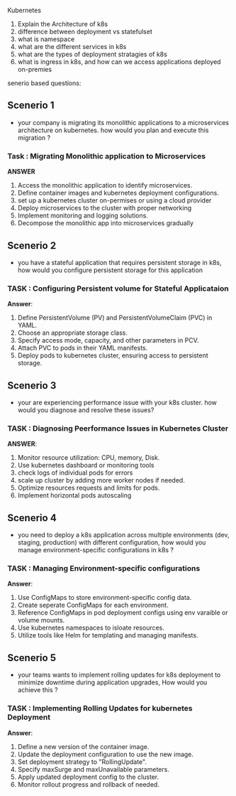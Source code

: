 Kubernetes

1) Explain the Architecture of k8s
2) difference between deployment vs statefulset
3) what is namespace
4) what are the different services in k8s
5) what are the types of deployment stratagies of k8s
6) what is ingress in k8s, and how can we access applications deployed on-premies


senerio based questions:

## Scenerio 1
* your company is migrating its monolithic applications to a microservices architecture on kubernetes. how would you plan and execute this migration ?

### Task : Migrating Monolithic application to Microservices
**ANSWER**
1. Access the monolithic application to identify microservices.
2. Define container images and kubernetes deployment configurations.
3. set up a kubernetes cluster on-permises or using a cloud provider
4. Deploy microservices to the cluster with proper networking 
5. Implement monitoring and logging solutions.
6. Decompose the monolithic app into microservices gradually

## Scenerio 2
* you have a stateful application that requires persistent storage in k8s, how would you configure persistent storage 
for this application

### TASK : Configuring Persistent volume for Stateful Applicataion
**Answer**:
1. Define PersistentVolume (PV) and PersistentVolumeClaim (PVC) in YAML.
2. Choose an appropriate storage class.
3. Specify access mode, capacity, and other parameters in PCV.
4. Attach PVC to pods in their YAML manifests.
5. Deploy pods to kubernetes cluster, ensuring access to persistent storage.

## Scenerio 3
* your are experiencing performance issue with your k8s cluster. how would you diagnose and resolve these issues?

### TASK : Diagnosing Peerformance Issues in Kubernetes Cluster
**ANSWER**:
1. Monitor resource utilization: CPU, memory, Disk.
2. Use kubernetes dashboard or monitoring tools
3. check logs of individual pods for errors
4. scale up cluster by adding more worker nodes if needed.
5. Optimize resources requests and limits for pods.
6. Implement horizontal pods autoscaling

## Scenerio 4
* you need to deploy a k8s application across multiple environments (dev, staging, production) 
with different configuration, how would you manage environment-specific configurations in k8s ?

### TASK : Managing Environment-specific configurations
**Answer**:
1. Use ConfigMaps to store environment-specific config data.
2. Create seperate ConfigMaps for each environment.
3. Reference ConfigMaps in pod deployment configs using env varaible or volume mounts.
4. Use kubernetes namespaces to isloate resources.
5. Utilize tools like Helm for templating and managing manifests.

## Scenerio 5
* your teams wants to implement rolling updates for k8s deployment to minimize downtime during application upgrades, How would you achieve this ?

### TASK : Implementing Rolling Updates for kubernetes Deployment
**Answer**:
1. Define a new version of the container image.
2. Update the deployment configuration to use the new image.
3. Set deployment strategy to "RollingUpdate".
4. Specify maxSurge and maxUnavailable parameters.
5. Apply updated deployment config to the cluster.
6. Monitor rollout progress and rollback of needed.

